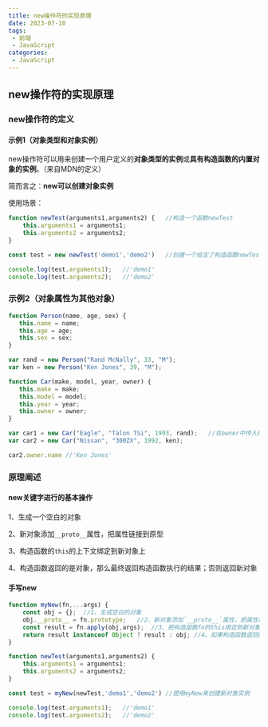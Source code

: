 ```yaml
---
title: new操作符的实现原理
date: 2023-07-10
tags:
 - 前端
 - JavaScript
categories:
 - JavaScript
---
```


## new操作符的实现原理

### new操作符的定义


#### 示例1（对象类型和对象实例）

new操作符可以用来创建一个用户定义的**对象类型的实例**或**具有构造函数的内置对象的实例**。（来自MDN的定义）

简而言之：**new可以创建对象实例**

使用场景：

```js
function newTest(arguments1,arguments2) {	//构造一个函数newTest
    this.arguments1 = arguments1;
    this.arguments2 = arguments2;
}

const test = new newTest('demo1','demo2')	//创建一个给定了构造函数newTest的对象实例test

console.log(test.arguments1);	//'demo1'
console.log(test.arguments2);	//'demo2'

```


### 示例2（对象属性为其他对象）

```js
function Person(name, age, sex) {
   this.name = name;
   this.age = age;
   this.sex = sex;
}

var rand = new Person("Rand McNally", 33, "M");
var ken = new Person("Ken Jones", 39, "M");

function Car(make, model, year, owner) {
   this.make = make;
   this.model = model;
   this.year = year;
   this.owner = owner;
}

var car1 = new Car("Eagle", "Talon TSi", 1993, rand);	//在owner中传入的为对象
var car2 = new Car("Nissan", "300ZX", 1992, ken);

car2.owner.name	//'Ken Jones'
```



### 原理阐述


#### new关键字进行的基本操作

1、生成一个空白的对象

2、新对象添加`__proto__`属性，把属性链接到原型

3、构造函数的`this`的上下文绑定到新对象上

4、构造函数返回的是对象，那么最终返回构造函数执行的结果；否则返回新对象

#### 手写new


```js
function myNew(fn,...args) {
    const obj = {};	 //1、生成空白的对象
    obj.__proto__ = fn.prototype;	//2、新对象添加`__proto__`属性，把属性链接到原型
    const result = fn.apply(obj,args);	//3、把构造函数fn的this绑定到新对象obj上
    return result instanceof Object ? result : obj;	//4、如果构造函数返回的是对象，则使用构造函数执行的结果。否则，返回新对象
}

function newTest(arguments1,arguments2) {	
    this.arguments1 = arguments1;
    this.arguments2 = arguments2;
}

const test = myNew(newTest,'demo1','demo2')	//使用myNew来创建新对象实例

console.log(test.arguments1);	//'demo1'
console.log(test.arguments2);	//'demo2'
```

